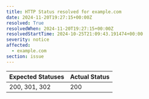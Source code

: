 ```yaml
---
title: HTTP Status resolved for example.com
date: 2024-11-20T19:27:15+00:00Z
resolved: True
resolvedWhen: 2024-11-20T19:27:15+00:00Z
resolvedStartTime: 2024-10-25T21:09:43.191474+00:00
severity: notice
affected:
  - example.com
section: issue
---
```


| Expected Statuses | Actual Status  |
|-------------------|----------------|
| 200, 301, 302 | 200 |

